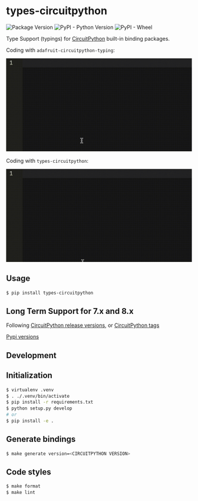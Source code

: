 # types-circuitpython

![Package Version](https://img.shields.io/pypi/v/types-circuitpython?label=types-circuitpython&style=flat-square)
![PyPI - Python Version](https://img.shields.io/pypi/pyversions/types-circuitpython?style=flat-square)
![PyPI - Wheel](https://img.shields.io/pypi/wheel/types-circuitpython?style=flat-square)

Type Support (typings) for [CircuitPython](https://github.com/adafruit/circuitpython) built-in binding packages.

Coding with `adafruit-circuitpython-typing`:

![adafruit-circuitpython-typing](https://raw.githubusercontent.com/hardfury-labs/types-circuitpython/master/screen-records/adafruit-circuitpython-typing.gif)

Coding with `types-circuitpython`:

![types-circuitpython](https://raw.githubusercontent.com/hardfury-labs/types-circuitpython/master/screen-records/types-circuitpython.gif)

## Usage

```bash
$ pip install types-circuitpython
```

## Long Term Support for 7.x and 8.x

Following [CircuitPython release versions](https://github.com/adafruit/circuitpython/releases), or [CircuitPython tags](https://github.com/adafruit/circuitpython/tags)

[Pypi versions](https://pypi.org/project/types-circuitpython/#history)

## Development

## Initialization

```bash
$ virtualenv .venv
$ . ./.venv/bin/activate
$ pip install -r requirements.txt
$ python setup.py develop
# or
$ pip install -e .
```

## Generate bindings

```bash
$ make generate version=<CIRCUITPYTHON VERSION>
```

## Code styles

```bash
$ make format
$ make lint
```
